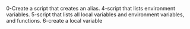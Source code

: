 0-Create a script that creates an alias.
4-script that lists environment variables.
5-script that lists all local variables and environment variables, and functions.
6-create a local variable